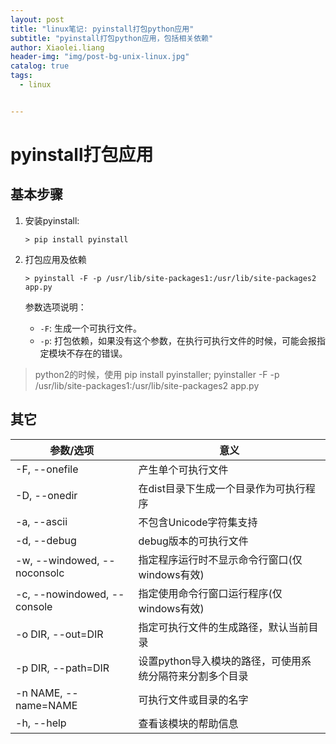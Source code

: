 ```yaml
---
layout: post
title: "linux笔记: pyinstall打包python应用"
subtitle: "pyinstall打包python应用，包括相关依赖"
author: Xiaolei.liang
header-img: "img/post-bg-unix-linux.jpg"
catalog: true
tags:
  - linux


---
```


# pyinstall打包应用

## 基本步骤

1. 安装pyinstall:

   ```
   > pip install pyinstall
   ```

2. 打包应用及依赖

   ```
   > pyinstall -F -p /usr/lib/site-packages1:/usr/lib/site-packages2 app.py
   ```

   参数选项说明：

   - ``-F``: 生成一个可执行文件。
   - ``-p``: 打包依赖，如果没有这个参数，在执行可执行文件的时候，可能会报指定模块不存在的错误。

> python2的时候，使用 pip install pyinstaller; pyinstaller -F -p /usr/lib/site-packages1:/usr/lib/site-packages2 app.py
## 其它

| 参数/选项                   | 意义                                                     |
| --------------------------- | -------------------------------------------------------- |
| -F, --onefile               | 产生单个可执行文件                                       |
| -D, --onedir                | 在dist目录下生成一个目录作为可执行程序                   |
| -a, --ascii                 | 不包含Unicode字符集支持                                  |
| -d, --debug                 | debug版本的可执行文件                                    |
| -w, --windowed, --noconsolc | 指定程序运行时不显示命令行窗口(仅windows有效)            |
| -c, --nowindowed, --console | 指定使用命令行窗口运行程序(仅windows有效)                |
| -o DIR, --out=DIR           | 指定可执行文件的生成路径，默认当前目录                   |
| -p DIR, --path=DIR          | 设置python导入模块的路径，可使用系统分隔符来分割多个目录 |
| -n NAME, --name=NAME        | 可执行文件或目录的名字                                   |
| -h, --help                  | 查看该模块的帮助信息                                     |

